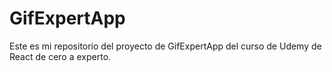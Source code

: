 # GifExpertApp

Este es mi repositorio del proyecto de GifExpertApp del curso de Udemy de React de cero a experto.